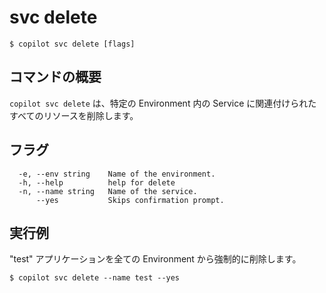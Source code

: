 # svc delete
```console
$ copilot svc delete [flags]
```

## コマンドの概要

`copilot svc delete` は、特定の Environment 内の Service に関連付けられたすべてのリソースを削除します。

## フラグ

```
  -e, --env string    Name of the environment.
  -h, --help          help for delete
  -n, --name string   Name of the service.
      --yes           Skips confirmation prompt.
```

## 実行例
"test" アプリケーションを全ての Environment から強制的に削除します。
```console
$ copilot svc delete --name test --yes
```
